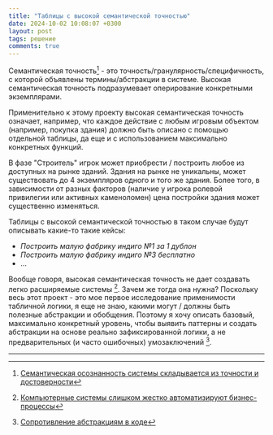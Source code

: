 ```yaml
---
title: "Таблицы с высокой семантической точностью"
date: 2024-10-02 10:08:07 +0300
layout: post
tags: решение
comments: true
---
```


Семантическая точность[^1] - это точность/гранулярность/специфичность, с которой 
объявлены термины/абстракции в системе. Высокая семантическая точность подразумевает
оперирование конкретными экземплярами. 

Применительно к этому проекту высокая семантическая точность означает, например,
что каждое действие с любым игровым объектом (например, покупка здания) должно быть
описано с помощью отдельной таблицы, да еще и с использованием максимально конкретных
функций. 

В фазе "Строитель" игрок может приобрести / построить любое из доступных на рынке зданий. 
Здания на рынке не уникальны, может существовать до 4 экземпляров одного и того же здания.
Более того, в зависимости от разных факторов (наличие у игрока ролевой привилегии или
активных каменоломен) цена постройки здания может существенно изменяться.

Таблицы с высокой семантической точностью в таком случае будут описывать какие-то такие кейсы:

- _Построить малую фабрику индиго №1 за 1 дублон_ 
- _Построить малую фабрику индиго №3 бесплатно_
- ...

Вообще говоря, высокая семантическая точность не дает создавать легко расширяемые системы [^2].
Зачем же тогда она нужна? Поскольку весь этот проект - это мое первое исследование применимости 
табличной логики, я еще не знаю, какими могут / должны быть полезные абстракции и обобщения.
Поэтому я хочу описать базовый, максимально конкретный уровень, чтобы выявить паттерны и 
создать абстракции на основе реально зафиксированной логики, а не предварительных (и часто
ошибочных) умозаключений [^3].


---

[^1]: [Семантическая осознанность системы складывается из точности и достоверности](https://personal-wiki.netlify.app/202311230743/)
[^2]: [Компьютерные системы слишком жестко автоматизируют бизнес-процессы](https://personal-wiki.netlify.app/202311192206/)
[^3]: [Сопротивление абстракциям в коде](https://personal-wiki.netlify.app/202202041105/)